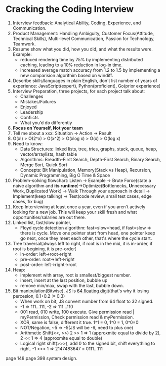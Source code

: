# Cracking the Coding Interview

1. Interview feedback: Analytical Ability, Coding, Experience, and Communication. 
2. Product Management: Handling Ambiguity, Customer Focus(Attitude, Technical Skills), Multi-level Communication, Passion for Technology, Teamwork.
3. Resume show what you did, how you did, and what the results were. Example:
    - reduced rendering time by 75% by implementing distributed caching, leading to a 10% reduction in log-in time.
    - increased average match accuracy from 1.2 to 1.5 by implementing a new comparision algorithim based on windiff. 
4. Describe skills/languages in plain English, don't list number of years of experience: JavaScript(expert), Python(proficient), Go(prior experience)
5. Interview Preparation, three projects, for each project talk about:
    - Challenges
    - Mistakes/Failures
    - Enjoyed
    - Leadership
    - Conflicts
    - What you'd do differently
6. **Focus on Yourself, Not your team**
7. Tell me about a xxx: Situation -> Action -> Result
8. O(x!) > O(2^x) > O(x^2) > O(xlog x) > O(x) > O(log x)
9. Need to know: 
    - Data Structures: linked lists, tree, tries, graphs, stack, queue, heap, vector/arraylists, hash table
    - Algorithms: Breadth-First Search, Depth-First Search, Binary Search, Merge Sort, Quick Sort
    - Concepts: Bit Manipulation, Memory(Stack vs Heap), Recursion, Dynamic Programming, Big O Time & Space
10. Problem-solving flowchart: Listen -> Example -> Brute Force(state a naive algorithm and **its runtime**)->Optimize(**B**ottlenecks, **U**nnecessary Work, **D**uplicated Work) -> Walk Through your approach in detail -> Implement(keep talking) -> Test(code review, small test cases, edge cases, fix bug)
11. Keep Interviewing at least once a year, even if you aren't actively looking for a new job. This will keep your skill fresh and what opportunities/salaries are out there. 
12. Linked list, fast/slow pointer, 
    - Floyd cycle detection algorithm: fast=slow=head, if fast=slow => there is cycle. Move one pointer start from head, one pointer keep go next, once they meet each other, that's where the cycle start.
14. Tree traversal(always left to right, if root is in the mid, it is in-order, if root is begining, it is pre-order)
    - in-order: left->root->right
    - pre-order: root->left->right
    - post-order: left->right->root
15. Heap: 
    - implement with array, root is smallest/biggest number.
    - insert, insert at the last position, bubble up
    - remove min/max, swap with the last, bubble down.
16. Bit manipulation(Bitwise). JS is [64 floating digit](https://www.avioconsulting.com/blog/overcoming-javascript-numeric-precision-issues)(that's why it losing percesion, 0.1+0.2 != 0.3)
    - When work on bit, JS convert number from 64 float to 32 signed.
    - -1 => 111...111, -2 => 111...110
    - 001 read, 010 write, 100 execute. Give permission read | myPermission, Check permission read & myPermission.
    - XOR, same is false, different it true. 1^1 = 0, 1^0 = 1, 0^0=0
    - NOT/Negation, ~5 => -5(JS will be -6, need to plus one)
    - Arithmetic Shift(<<, >>) 2 >> 1 => 1 (approxmite equal to divide by 2), 2 << 1 => 4 (approxmite equal to double)
    - Logical right shift(>>>), add 0 to the signed bit, shift everything to right. -1 >>> 1 => 2147483647 = 0111...111

page 148
page 398 system design. 
